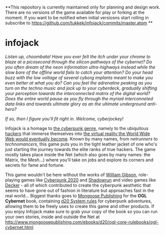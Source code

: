 **This repository is currently maintained only for planning and design work. There are no versions of the game available for play or forking at the moment. If you want to be notified when initial versiosns start rolling in subscribe to https://github.com/tukkek/infojack/commits/master.atom **

# infojack

*Listen up, choombata! Have you ever felt the itch under your chrome to blaze at a picosecond through the silicon pathways of the cybernet? Do you often dream of the neon information ultra-highways instead while the slow bore of the offline world fails to catch your attention? Do your head buzz with the low voltage of several cyborg implants meant to make you even better at what you do? Can you feel the adrenaline peaking as you turn on the techno music and jack up to your cyberdeck, gradually shifting your perception towards the interconnected matrix of the digital world? Does the entire world pause as you fly through the myriad interconneted data links and towards ultimate glory as an the ultimate underground anti-hero?*

*If so, then I figure you'll fit right in. Welcome, cyberjockey!*

Infojack is a homage to [the cyberpunk genre](https://en.wikipedia.org/wiki/Cyberpunk), namely to the ubiquitous [hackers](https://en.wikipedia.org/wiki/Hacker) that immerse themselves into [the virtual reality the World Wide Web would eventually become](https://en.wikipedia.org/wiki/Cyberspace). Known by many names, from *netrunners* to *technomancers*, this game puts you in the tight leather jacket of one who's just starting the journey towards the elite ranks of true hackers. The game mostly takes place inside the Net (which also goes by many names: the Matrix, the Mesh...) where you'll take on jobs and explore its corners and secrets for fame and fortune.

This game wouldn't be here without the works of [William Gibson](http://www.williamgibsonbooks.com/), role-playing games like [Cyberpunk 2020](https://en.wikipedia.org/wiki/Cyberpunk_2020) and [Shadowrun](http://www.shadowruntabletop.com/) and video games like [Decker](https://web.archive.org/web/20110926115405/http://www10.caro.net/dsi/decker/) - all of which contributed to create the cyberpunk aesthetic that seems to have gone out of fashion in literature but approaches fast in the real world... Biggest thanks goes to [Mongoose Publishing](http://www.mongoosepublishing.com/) for the **OGL Cybernet** book, containing [d20 System rules](https://en.wikipedia.org/wiki/D20_System) for cyberpunk adventures, allowing them to be freely uses to create this game and other products. If you enjoy Infojack make sure to grab your copy of the book so you can run your own stories, inside and outside the Net at http://www.mongoosepublishing.com/ebooks/d20/ogl-core-rulebooks/ogl-cybernet.html
